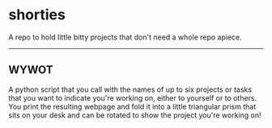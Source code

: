 # shorties
A repo to hold little bitty projects that don't need a whole repo apiece.

-----

## WYWOT

A python script that you call with the names of up to six projects or tasks that you want to indicate you're working on, either to yourself or to others. You print the resulting webpage and fold it into a little triangular prism that sits on your desk and can be rotated to show the project you're working on! 
